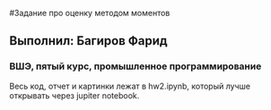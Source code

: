 #Задание про оценку методом моментов
## Выполнил: Багиров Фарид
### ВШЭ, пятый курс, промышленное программирование

Весь код, отчет и картинки лежат в hw2.ipynb, который лучше открывать через jupiter notebook.